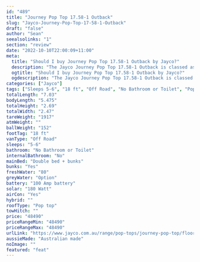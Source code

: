 ```yaml
---
id: "489"
title: "Journey Pop Top 17.58-1 Outback"
slug: "Jayco-Journey-Pop-Top-17-58-1-Outback"
draft: "false"
author: "Sean"
seealsolinks: "1"
section: "review"
date: "2022-10-10T22:00:09+11:00"
meta:
  title: "Should I buy Journey Pop Top 17.58-1 Outback by Jayco?"
  description: "The Jayco Journey Pop Top 17.58-1 Outback is classed as Off Road, and sleeps 5-6 people. It is Australian made and comes in at 18 ft. It generally has No Bathroom or Toilet."
  ogtitle: "Should I buy Journey Pop Top 17.58-1 Outback by Jayco?"
  ogdescription: "The Jayco Journey Pop Top 17.58-1 Outback is classed as Off Road, and sleeps 5-6 people. It is Australian made and comes in at 18 ft. It generally has No Bathroom or Toilet."
categories: ["Jayco"]
tags: ["Sleeps 5-6", "18 ft", "Off Road", "No Bathroom or Toilet", "Pop top", "Under 50k"]
totalLength: "7.03"
bodyLength: "5.475"
totalHeight: "2.69"
totalWidth: "2.47"
tareWeight: "1917"
atmWeight: ""
ballWeight: "152"
footTag: "18 ft"
vanType: "Off Road"
sleeps: "5-6"
bathroom: "No Bathroom or Toilet"
internalBathroom: "No"
mainBed: "Double bed + bunks"
bunks: "Yes"
freshWater: "80"
greyWater: "Option"
battery: "100 Amp battery"
solar: "180 Watt"
airCon: "Yes"
hybrid: ""
roofType: "Pop top"
towHitch: ""
price: "48490"
priceRangeMin: "48490"
priceRangeMax: "48490"
urlLink: "https://www.jayco.com.au/range/pop-tops/journey-pop-top/floor-plans/outback/journey-1758-1objy-my22"
aussieMade: "Australian made"
noImage: ""
featured: "feat"
---
```

